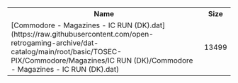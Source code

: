 <table>
<tr><th>Name</th><th>Size</th></tr>
<tr><td>[Commodore - Magazines - IC RUN (DK).dat](https://raw.githubusercontent.com/open-retrogaming-archive/dat-catalog/main/root/basic/TOSEC-PIX/Commodore/Magazines/IC RUN (DK)/Commodore - Magazines - IC RUN (DK).dat)</td><td>13499</td></tr>
</table>
